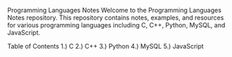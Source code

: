 Programming Languages Notes
Welcome to the Programming Languages Notes repository. This repository contains notes, examples, and resources for various programming languages including C, C++, Python, MySQL, and JavaScript.

Table of Contents
1.) C
2.) C++
3.) Python
4.) MySQL
5.) JavaScript
